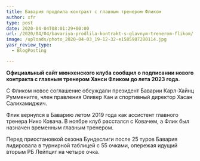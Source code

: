 ```yaml
---
title: Бавария продлила контракт с главным тренером Фликом
author: xfr
type: post
date: 2020-04-04T08:01:29+00:00
url: /2020/04/04/bavariya-prodlila-kontrakt-s-glavnym-trenerom-flikom/
image: /uploads/photo_2020-04-03_19-12-32-e1585987280114.jpg
yasr_review_type:
  - BlogPosting

---
```

**Официальный сайт мюнхенского клуба сообщил о подписании нового контракта с главным тренером Ханси Фликом до лета 2023 года.**

С Фликом новое соглашение обсуждали президент Баварии Карл-Хайнц Румменигге, член правления Оливер Кан и спортивный директор Хасан Салихамиджич.

Флик вернулся в Баварию летом 2019 года как ассистент главного тренера Нико Ковача. В ноябре клуб расстался с Ковачем, а Флик был назначен временным главным тренером.

Перед приостановкой сезона Бундеслиги после 25 туров Бавария лидировала в турнирной таблицей с 55 очками, опережая идущий вторым РБ Лейпциг на четыре очка.